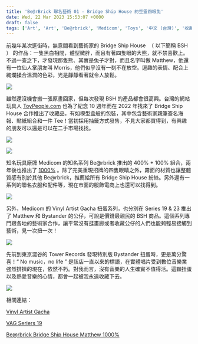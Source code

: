 ```yaml
---
title: 'Be@rBrick 聯名藝術 01 - Bridge Ship House 的空靈四眼兔'
date: Wed, 22 Mar 2023 15:53:07 +0000
draft: false
tags: ['Art', 'Art', 'Be@rbrick', 'Medicom', 'Toys', '中文 (台灣)', '收藏', '玩具', '藝術']
---
```


前幾年某次逛街時，無意間看到藝術家的 Bridge Ship House  （ 以下簡稱 BSH ） 的作品：一隻黑白相間，體型微胖，而且有著四隻眼的大熊，就不禁喜歡上。不過一查之下，才發現那隻熊、其實是兔子才對，而且名字叫做 Matthew，他還有一位仙人掌朋友叫 Morris，他們似乎沒有一刻不在放空。逗趣的表情、配合上絢爛揉合溫潤的色彩，光是靜靜看著就令人放鬆。

![](https://www.aphorizm.com/wp-content/uploads/2023/03/image-5.png)

雖然還沒機會搬一張原畫回家，但每次發現 BSH 的產品都會很高興。台灣的網站玩具人 [ToyPeople.com](http://ToyPeople.com) 也為了紀念 10 週年而在 2022 年找來了 Bridge Ship House 合作推出了收藏品，有如模型盒般的包裝，其中包含藝術家親筆簽名海報、貼紙組合和一件 Tee！當初採用抽籤方式發售，不見大家都買得到，有興趣的朋友可以還是可以在二手市場找找。

![](https://www.aphorizm.com/wp-content/uploads/2023/03/image-1-841x1024.png)

![](https://www.aphorizm.com/wp-content/uploads/2023/03/image-2.png)

知名玩具廠牌 Medicom 的知名系列 Be@rbrick 推出的 400% + 100% 組合，兩年後也推出了 [1000%](http://medicomtoy.co.jp/list/17579.html) 。除了完美重現招牌的四隻眼睛之外，霧面的材質也讓整體質感有別於其他 Be@rbrick，推薦給所有 Bridge Ship House 紛絲。另外還有一系列的聯名衣服和配件等，現在市面的服飾電商上也還可以找得到。

![](https://www.aphorizm.com/wp-content/uploads/2023/03/image-4.png)

另外，Medicom 的 Vinyl Artist Gacha 扭蛋系列，也分別在 Series 19 & 23 推出了 Matthew 和 Bystander 的公仔，可說是價錢最親民的 BSH 商品。這個系列專門跟各地的藝術家合作，讓平常沒有逛畫廊或者收藏公仔的人們也能夠輕易接觸到藝術，見一次扭一次！

![](https://www.aphorizm.com/wp-content/uploads/2023/03/image-3.png)

先前到東京澀谷的 Tower Records 發現特別版 Bystander 扭蛋時，更是萬分驚喜！“ No music，no life ” 是該店一直以來的標語，在實體唱片受到數位音樂業強烈排擠的現在，依然不朽。對我而言，沒有音樂的人生確實不值得活。這顆扭蛋以及熱愛音樂的心情，都會一起被我永遠收藏下去。

![](https://www.aphorizm.com/wp-content/uploads/2023/03/IMG_1567-768x1024.jpg)

相關連結：

[Vinyl Artist Gacha](http://www.medicomtoy.co.jp/prod/3/14/179/)

[VAG Seriers 19](http://www.medicomtoy.co.jp/prod/dt/14/179/14332.html)

[Be@rbrick Bridge Ship House Matthew 1000%](http://medicomtoy.co.jp/list/17579.html)